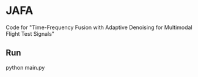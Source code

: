 # JAFA
Code for "Time-Frequency Fusion with Adaptive Denoising for Multimodal Flight Test Signals"

## Run
python main.py
